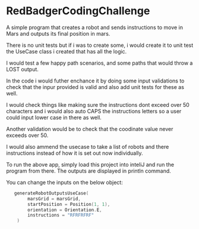 # RedBadgerCodingChallenge

A simple program that creates a robot and sends instructions to move in Mars and outputs its final position in mars.

There is no unit tests but if i was to create some, i would create it to unit test the UseCase class i created that has all the logic.

I would test a few happy path scenarios, and some paths that would throw a LOST output.

In the code i would futher enchance it by doing some input validations to check that the inpur provided is valid and also add unit tests for these as well.

I would check things like making sure the instructions dont exceed over 50 characters and i would also auto CAPS the instructions letters so a user could input lower case in there as well.

Another validation would be to check that the coodinate value never exceeds over 50.

I would also ammend the usecase to take a list of robots and there instructions instead of how it is set out now individually.

To run the above app, simply load this project into inteliJ and run the program from there. The outputs are displayed in println command.

You can change the inputs on the below object:
```kotlin    
   generateRobotOutputsUseCase(
        marsGrid = marsGrid,
        startPosition = Position(1, 1),
        orientation = Orientation.E,
        instructions = "RFRFRFRF"
    )
 ```
